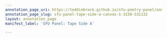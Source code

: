 ```yaml
---
annotation_page_uri: https://teddiebrock.github.io/sfu-poetry-panel/annotations/sfu-panel-tape-side-a-canvas-1-3150-531132.json
annotation_page_slug: sfu-panel-tape-side-a-canvas-1-3150-531132
layout: annotation_page
manifest_label: 'SFU Panel: Tape Side A'

---
```

